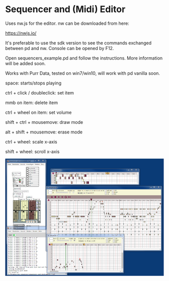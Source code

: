 # Sequencer and (Midi) Editor

Uses nw.js for the editor. nw can be downloaded from here:

https://nwjs.io/

It's preferable to use the sdk version to see the commands exchanged between pd and nw.
Console can be opened by F12.

Open sequencers_example.pd and follow the instructions. More information will be added soon.

Works with Purr Data, tested on win7/win10, will work with pd vanilla soon.




space: starts/stops playing

ctrl + click / doubleclick: set item

mmb on item: delete item

ctrl + wheel on item: set volume

shift + ctrl + mousemove: draw mode

alt + shift + mousemove: erase mode

ctrl + wheel: scale x-axis

shift + wheel: scroll x-axis
 


![alt tag](gui/sequencer.png)




